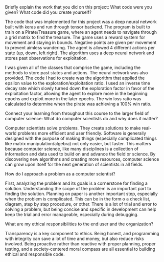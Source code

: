 Briefly explain the work that you did on this project: What code were you given? What code did you create yourself?

The code that was implemented for this project was a deep neural network built with keras and run through tensor backend. The program
is built to train on a Pirate/Treasure game, where an agent needs to navigate through a grid matrix to find the treasure. The game uses a reward
system for movement and staying in bounds. Negative points are given per movement to prevent aimless wandering. The agent is allowed 4 different actions
per state (up, down, left right). The algorithm uses a deep neural network and stores past observations for exploitation. 

I was given all of the classes that comprise the game, including the methods to store past states and actions. The neural network was also provided.
The code I had to create was the algorithm that applied the epsilon value to the exploration/exploitation ratio. I used an inverse time decay rate
which slowly turned down the exploration factor in favor of the exploitation factor, allowing the agent to explore more in the beginning epochs and exploit
more in the later epochs. The win loss ratio was calculated to determine when the pirate was achieving a 100% win ratio.

Connect your learning from throughout this course to the larger field of computer science:
What do computer scientists do and why does it matter?

Computer scientists solve problems. They create solutions to make real-world problems more efficient and user friendly. Software is generally designed
with the purpose of making things (especially complicated things like matrix manipulation/algebra) not only easier, but faster. This matters because computer science, like many disciplines
is a collection of information and data used to build on and advance the field or science. By discovering new algorithms and creating more resources,
computer science can grow upon itself for the next generation of scientists in all fields.

How do I approach a problem as a computer scientist?

First, analyzing the problem and its goals is a cornerstone for finding a solution. Understanding the scope of the problem is an important part to finding the solution.
Planning on paper is another important step, especially when the problem is complicated. This can be in the form o a check list, diagram, step by step procedure, or other.
There is a lot of trial and error to solving a problem, but being concise and specific in development can help keep the trial and error manageable, especially during debugging.

What are my ethical responsibilities to the end user and the organization?

Transparency is a key component to ethics. Being honest, and programming with integrity can save a lot of time and money, but also reduce risks involved.
Being proactive rather than reactive with proper planning, proper testing, and a society-centered moral compass are all essential to building ethical and responsible code.
